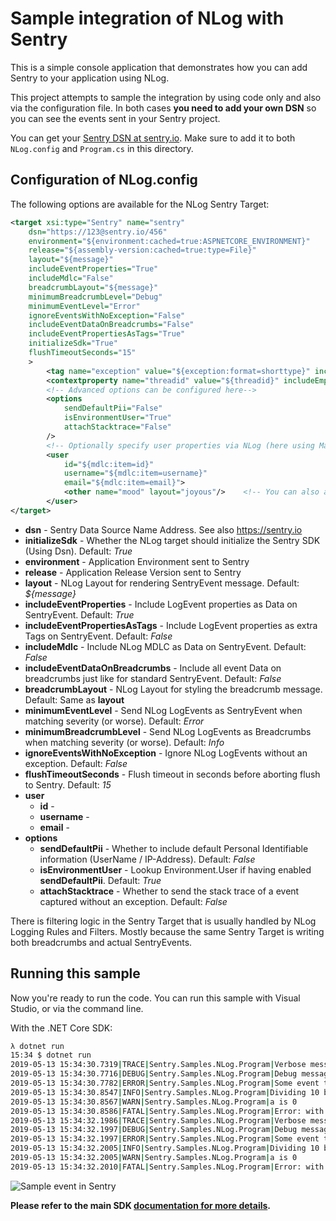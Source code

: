 # Sample integration of NLog with Sentry

This is a simple console application that demonstrates how you can add Sentry to your application using NLog.

This project attempts to sample the integration by using code only and also via the configuration file.
In both cases **you need to add your own DSN** so you can see the events sent in your Sentry project.

You can get your [Sentry DSN at sentry.io](https://sentry.io).
Make sure to add it to both `NLog.config` and `Program.cs` in this directory.

## Configuration of NLog.config
The following options are available for the NLog Sentry Target:

```xml
<target xsi:type="Sentry" name="sentry"
    dsn="https://123@sentry.io/456"
    environment="${environment:cached=true:ASPNETCORE_ENVIRONMENT}"
    release="${assembly-version:cached=true:type=File}"
    layout="${message}"
    includeEventProperties="True"
    includeMdlc="False"
    breadcrumbLayout="${message}"
    minimumBreadcrumbLevel="Debug"
    minimumEventLevel="Error"
    ignoreEventsWithNoException="False"
    includeEventDataOnBreadcrumbs="False"
    includeEventPropertiesAsTags="True"
    initializeSdk="True"
    flushTimeoutSeconds="15"
    >
        <tag name="exception" value="${exception:format=shorttype}" includeEmptyValue="false" /><!-- Repeatable SentryEvent Tags -->
        <contextproperty name="threadid" value="${threadid}" includeEmptyValue="true" />        <!-- Repeatable SentryEvent Data -->
        <!-- Advanced options can be configured here-->
        <options
            sendDefaultPii="False"
            isEnvironmentUser="True"
            attachStacktrace="False"
        />
        <!-- Optionally specify user properties via NLog (here using MappedDiagnosticsLogicalContext as an example) -->
        <user
            id="${mdlc:item=id}" 
            username="${mdlc:item=username}"
            email="${mdlc:item=email}">
            <other name="mood" layout="joyous"/>    <!-- You can also apply additional user properties here-->
        </user>
</target>
```

* **dsn** - Sentry Data Source Name Address. See also https://sentry.io
* **initializeSdk** -  Whether the NLog target should initialize the Sentry SDK (Using Dsn). Default: _True_
* **environment** - Application Environment sent to Sentry
* **release** - Application Release Version sent to Sentry
* **layout** - NLog Layout for rendering SentryEvent message. Default: _${message}_
* **includeEventProperties** - Include LogEvent properties as Data on SentryEvent. Default: _True_
* **includeEventPropertiesAsTags** - Include LogEvent properties as extra Tags on SentryEvent. Default: _False_
* **includeMdlc** - Include NLog MDLC as Data on SentryEvent. Default: _False_
* **includeEventDataOnBreadcrumbs** - Include all event Data on breadcrumbs just like for standard SentryEvent. Default: _False_
* **breadcrumbLayout** - NLog Layout for styling the breadcrumb message. Default: Same as **layout**
* **minimumEventLevel** - Send NLog LogEvents as SentryEvent when matching severity (or worse). Default: _Error_
* **minimumBreadcrumbLevel** - Send NLog LogEvents as Breadcrumbs when matching severity (or worse). Default: _Info_
* **ignoreEventsWithNoException** - Ignore NLog LogEvents without an exception. Default: _False_
* **flushTimeoutSeconds** - Flush timeout in seconds before aborting flush to Sentry. Default: _15_
* **user**
   * **id** -
   * **username** -
   * **email** -
* **options**
   * **sendDefaultPii** - Whether to include default Personal Identifiable information (UserName / IP-Address). Default: _False_
   * **isEnvironmentUser** - Lookup Environment.User if having enabled **sendDefaultPii**. Default: _True_
   * **attachStacktrace** - Whether to send the stack trace of a event captured without an exception. Default: _False_

There is filtering logic in the Sentry Target that is usually handled by NLog Logging Rules and Filters.
Mostly because the same Sentry Target is writing both breadcrumbs and actual SentryEvents.

## Running this sample

Now you're ready to run the code.
You can run this sample with Visual Studio, or via the command line.

With the .NET Core SDK:

```sh
λ dotnet run
15:34 $ dotnet run
2019-05-13 15:34:30.7319|TRACE|Sentry.Samples.NLog.Program|Verbose message which is not sent.
2019-05-13 15:34:30.7716|DEBUG|Sentry.Samples.NLog.Program|Debug message stored as breadcrumb.
2019-05-13 15:34:30.7782|ERROR|Sentry.Samples.NLog.Program|Some event that includes the previous breadcrumbs. mood = "happy that my error is reported"
2019-05-13 15:34:30.8547|INFO|Sentry.Samples.NLog.Program|Dividing 10 by 0
2019-05-13 15:34:30.8567|WARN|Sentry.Samples.NLog.Program|a is 0
2019-05-13 15:34:30.8586|FATAL|Sentry.Samples.NLog.Program|Error: with exception. { title = compound data object, wowFactor = 11, errorReported = True }
2019-05-13 15:34:32.1986|TRACE|Sentry.Samples.NLog.Program|Verbose message which is not sent.
2019-05-13 15:34:32.1997|DEBUG|Sentry.Samples.NLog.Program|Debug message stored as breadcrumb.
2019-05-13 15:34:32.1997|ERROR|Sentry.Samples.NLog.Program|Some event that includes the previous breadcrumbs. mood = "happy that my error is reported"
2019-05-13 15:34:32.2005|INFO|Sentry.Samples.NLog.Program|Dividing 10 by 0
2019-05-13 15:34:32.2005|WARN|Sentry.Samples.NLog.Program|a is 0
2019-05-13 15:34:32.2010|FATAL|Sentry.Samples.NLog.Program|Error: with exception. { title = compound data object, wowFactor = 11, errorReported = True }
```

![Sample event in Sentry](.assets/nlog-sentry.png)

**Please refer to the main SDK [documentation for more details](https://getsentry.github.io/sentry-dotnet/).**
